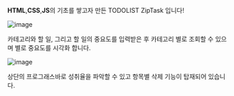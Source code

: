 **HTML**,**CSS**,**JS**의 기초를 쌓고자 만든 TODOLIST ZipTask 입니다!

![image](https://github.com/jimmyparkminju/Ziptask/assets/169349645/f558df70-8e8d-4d38-8764-6737f2b40734)



카테고리와 할 일, 그리고 할 일의 중요도를 입력받은 후 
카테고리 별로 조회할 수 있으며 별로 중요도를 시각화 합니다.

![image](https://github.com/jimmyparkminju/Ziptask/assets/169349645/1795634f-b6db-42dd-8973-23c22fec77d7)


상단의 프로그래스바로 성취율을 파악할 수 있고 
항목별 삭제 기능이 탑재되어 있습니다.
